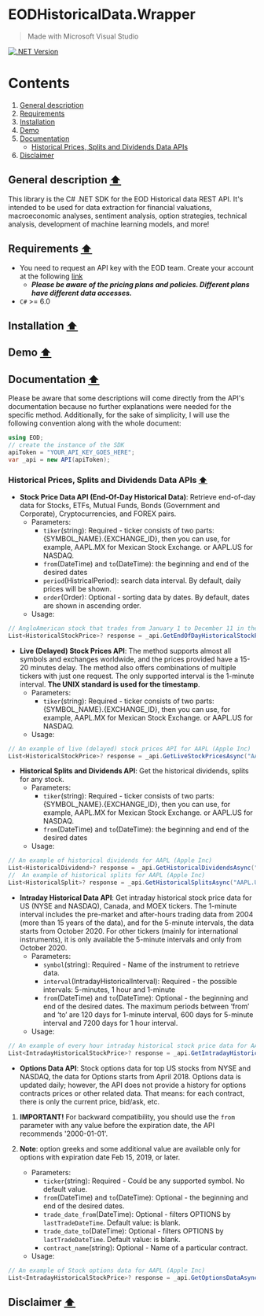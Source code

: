 # EODHistoricalData.Wrapper

> Made with Microsoft Visual Studio

[![.NET Version](https://img.shields.io/badge/.NET-6.0+-blue.svg)](https://shields.io/)

# Contents

1. [General description](#general-description-arrow_up)
2. [Requirements](#requirements-arrow_up)
3. [Installation](#installation-arrow_up)
4. [Demo](#demo-arrow_up)
5. [Documentation](#documentation-arrow_up)
	- [Historical Prices, Splits and Dividends Data APIs](#historical-prices-splits-and-dividends-data-apis-arrow_up)
6. [Disclaimer](#disclaimer-arrow_up)

## General description [:arrow_up:](#eod-historical-data-sdk)
This library is the C# .NET SDK for the EOD Historical data REST API. It's intended to be used for data extraction for financial valuations, macroeconomic analyses, sentiment analysis, option strategies, technical analysis, development of machine learning models, and more!

## Requirements [:arrow_up:](#eod-historical-data-sdk)
- You need to request an API key with the EOD team. Create your account at the following [link](https://eodhistoricaldata.com/)
	- ***Please be aware of the pricing plans and policies. Different plans have different data accesses.***
- ```C#``` >= 6.0

## Installation [:arrow_up:](#eod-historical-data-sdk)

## Demo [:arrow_up:](#eod-historical-data-sdk)

## Documentation [:arrow_up:](#eod-historical-data-sdk)

Please be aware that some descriptions will come directly from the API's documentation because no further explanations were needed for the specific method. Additionally, for the sake of simplicity, I will use the following convention along with the whole document: 

```c#
using EOD;
// create the instance of the SDK
apiToken = "YOUR_API_KEY_GOES_HERE";
var _api = new API(apiToken);
```

### Historical Prices, Splits and Dividends Data APIs [:arrow_up:](#eod-historical-data-sdk)

- **Stock Price Data API (End-Of-Day Historical Data)**: Retrieve end-of-day data for Stocks, ETFs, Mutual Funds, Bonds (Government and Corporate), Cryptocurrencies, and FOREX pairs.
	- Parameters:
		- ```tiker```(string): Required - ticker consists of two parts: {SYMBOL_NAME}.{EXCHANGE_ID}, then you can use, for example, AAPL.MX for Mexican Stock Exchange. or AAPL.US for NASDAQ.
		- ```from```(DateTime) and ```to```(DateTime): the beginning and end of the desired dates
		- ```period```(HistricalPeriod): search data interval. By default, daily prices will be shown.
		- ```order```(Order): Optional - sorting data by dates. By default, dates are shown in ascending order.
	- Usage:
```c#
// AngloAmerican stock that trades from January 1 to December 11 in the London Stock Exchange
List<HistoricalStockPrice>? response = _api.GetEndOfDayHistoricalStockPriceAsync('AAL.LSE', new DateTime(2021, 1, 10), new DateTime(2021, 12, 11), HistoricalPeriod.Daily, Order.Ascending);
```
- **Live (Delayed) Stock Prices API**: The method supports almost all symbols and exchanges worldwide, and the prices provided have a 15-20 minutes delay. The method also offers combinations of multiple tickers with just one request. The only supported interval is the 1-minute interval. **The UNIX standard is used for the timestamp**.
	- Parameters:
		- ```tiker```(string): Required - ticker consists of two parts: {SYMBOL_NAME}.{EXCHANGE_ID}, then you can use, for example, AAPL.MX for Mexican Stock Exchange. or AAPL.US for NASDAQ.
	- Usage:
```c#
// An example of live (delayed) stock prices API for AAPL (Apple Inc)
List<HistoricalStockPrice>? response = _api.GetLiveStockPricesAsync("AAPL.US");
```
- **Historical Splits and Dividends API**: Get the historical dividends, splits for any stock.
	- Parameters:
		- ```tiker```(string): Required - ticker consists of two parts: {SYMBOL_NAME}.{EXCHANGE_ID}, then you can use, for example, AAPL.MX for Mexican Stock Exchange. or AAPL.US for NASDAQ.
		- ```from```(DateTime) and ```to```(DateTime): the beginning and end of the desired dates
	- Usage:
```c#
// An example of historical dividends for AAPL (Apple Inc)
List<HistoricalDividend>? response = _api.GetHistoricalDividendsAsync("AAPL.US", new DateTime(2000, 1, 1), new DateTime(2021, 12, 1));
//  An example of historical splits for AAPL (Apple Inc)
List<HistoricalSplit>? response = _api.GetHistoricalSplitsAsync("AAPL.US", new DateTime(2000, 1, 1), new DateTime(2022, 01, 1));
```
- **Intraday Historical Data API**: Get intraday historical stock price data for US (NYSE and NASDAQ), Canada, and MOEX tickers. The 1-minute interval includes the pre-market and after-hours trading data from 2004 (more than 15 years of the data), and for the 5-minute intervals, the data starts from October 2020. For other tickers (mainly for international instruments), it is only available the 5-minute intervals and only from October 2020.
	- Parameters:
		- ```symbol```(string): Required - Name of the instrument to retrieve data.
		- ```interval```(IntradayHistoricalInterval): Required - the possible intervals: 5-minutes, 1 hour and 1-minute
		- ```from```(DateTime) and ```to```(DateTime): Optional - the beginning and end of the desired dates. The maximum periods between ‘from’ and ‘to’ are 120 days for 1-minute interval, 600 days for 5-minute interval and 7200 days for 1 hour interval.
	- Usage:
```c#
// An example of every hour intraday historical stock price data for AAPL (Apple Inc)
List<IntradayHistoricalStockPrice>? response = _api.GetIntradayHistoricalStockPriceAsync("AAPL.US", new DateTime(2021, 12, 01), new DateTime(2021, 12, 31), IntradayHistoricalInterval.OneHour);
```
- **Options Data API**:  Stock options data for top US stocks from NYSE and NASDAQ, the data for Options starts from April 2018. Options data is updated daily; however, the API does not provide a history for options contracts prices or other related data. That means: for each contract, there is only the current price, bid/ask, etc. 
1. **IMPORTANT!** For backward compatibility, you should use the ```from``` parameter with any value before the expiration date, the API recommends '2000-01-01'. 
2. **Note**: option greeks and some additional value are available only for options with expiration date Feb 15, 2019, or later.

	- Parameters:
		- ```ticker```(string): Required - Could be any supported symbol. No default value.
		- ```from```(DateTime) and ```to```(DateTime): Optional - the beginning and end of the desired dates.
		- ```trade_date_from```(DateTime): Optional - filters OPTIONS by ```lastTradeDateTime```. Default value: is blank.
		- ```trade_date_to```(DateTime): Optional - filters OPTIONS by ```lastTradeDateTime```. Default value: is blank.
		- ```contract_name```(string): Optional - Name of a particular contract.
	- Usage:
```c#
// An example of Stock options data for AAPL (Apple Inc)
List<IntradayHistoricalStockPrice>? response = _api.GetOptionsDataAsync("AAPL.US");
```
## Disclaimer [:arrow_up:](#eod-historical-data-sdk)
